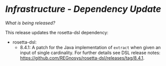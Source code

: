 # _Infrastructure - Dependency Update_

_What is being released?_

This release updates the rosetta-dsl dependency:

- rosetta-dsl:
    - 8.4.1: A patch for the Java implementation of `extract` when given an input of single cardinality. For further details see DSL release notes: https://github.com/REGnosys/rosetta-dsl/releases/tag/8.4.1.
